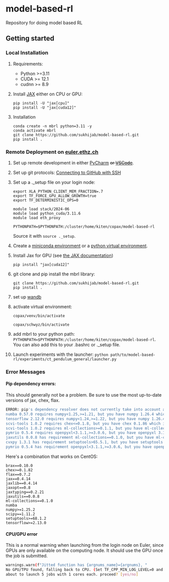 # model-based-rl
Repository for doing model based RL

## Getting started

### Local Installation

1. Requirements:  
    - Python >=3.11
    - CUDA >= 12.1
    - cudnn >= 8.9

3. Install [JAX](https://jax.readthedocs.io/en/latest/installation.html) either on CPU or GPU:
    ```shell
    pip install -U "jax[cpu]"
    pip install -U "jax[cuda12]"
    ```

2. Installation
    ```shell
    conda create -n mbrl python=3.11 -y
    conda activate mbrl
    git clone https://github.com/sukhijab/model-based-rl.git
    pip install .
    ```


### Remote Deployment on [euler.ethz.ch](https://scicomp.ethz.ch/wiki/Main_Page)

1. Set up remote development in either [PyCharm](https://www.jetbrains.com/help/pycharm/creating-a-remote-server-configuration.html#mapping) ~~or [VSCode](https://code.visualstudio.com/docs/remote/ssh-tutorial)~~.

5. Set up git protocols: [Connecting to GitHub with SSH](https://docs.github.com/en/authentication/connecting-to-github-with-ssh)

2. Set up a ._setup file on your login node:
    ```shell
    export XLA_PYTHON_CLIENT_MEM_FRACTION=.7
    export TF_FORCE_GPU_ALLOW_GROWTH=true
    export TF_DETERMINISTIC_OPS=0

    module load stack/2024-06
    module load python_cuda/3.11.6
    module load eth_proxy

    PYTHONPATH=$PYTHONPATH:/cluster/home/kiten/copax/model-based-rl
    ```
    Source it with `source ._setup`.

3. Create a [miniconda environment](https://conda.io/projects/conda/en/latest/user-guide/tasks/manage-environments.html) or a [python virtual environment](https://docs.python.org/3.11/library/venv.html#creating-virtual-environments).

5. Install Jax for GPU (see [the JAX documentation](https://jax.readthedocs.io/en/latest/installation.html))
    ```shell
    pip install "jax[cuda12]"
    ```

4. git clone and pip install the mbrl library:
    ```shell
    git clone https://github.com/sukhijab/model-based-rl.git
    pip install .
    ```

5. set up [wandb](https://docs.wandb.ai/quickstart)

5. activate virtual environment:
    ```shell
    copax/venv/bin/activate
    ```
    ```shell
    copax/schwyz/bin/activate
    ```

5. add mbrl to your python path: ```PYTHONPATH=$PYTHONPATH:/cluster/home/kiten/copax/model-based-rl```. You can also add this to your .bashrc or ._setup file.

6. Launch experiments with the launcher: ```python path/to/model-based-rl/experiments/ct_pendulum_general/launcher.py```


### Error Messages

#### Pip dependency errors:
This should generally not be a problem. Be sure to use the most up-to-date versions of jax, chex, flax.
```bash
ERROR: pip's dependency resolver does not currently take into account all the packages that are installed. This behaviour is the source of the following dependency conflicts.
numba 0.57.0 requires numpy<1.25,>=1.21, but you have numpy 1.26.4 which is incompatible.
tensorflow 2.12.0 requires numpy<1.24,>=1.22, but you have numpy 1.26.4 which is incompatible.
scvi-tools 1.0.2 requires chex<=0.1.8, but you have chex 0.1.86 which is incompatible.
scvi-tools 1.0.2 requires ml-collections>=0.1.1, but you have ml-collections 0.1.0 which is incompatible.
pymrio 0.5.4 requires openpyxl<3.1.1,>=3.0.6, but you have openpyxl 3.1.2 which is incompatible.
jaxutils 0.0.8 has requirement ml-collections==0.1.0, but you have ml-collections 0.1.1.
cvxpy 1.3.1 has requirement setuptools>65.5.1, but you have setuptools 65.5.0.
pymrio 0.5.4 has requirement openpyxl<3.1.1,>=3.0.6, but you have openpyxl 3.1.2.
```
Here's a combination that works on CentOS:
 
    brax==0.10.0
    chex>=0.1.82
    flax==0.7.2
    jax==0.4.14
    jaxlib==0.4.14
    jaxopt==0.8
    jaxtyping==0.2.21
    jaxutils==0.0.8
    ml-collections==0.1.0
    numba
    numpy>=1.25.2
    scipy==1.11.2
    setuptools>=68.1.2
    tensorflow>=2.13.0

#### CPU/GPU error
This is a normal warning when launching from the login node on Euler, since GPUs are only available on the computing node. It should use the GPU once the job is submitted.
```bash
warnings.warn(f"Jitted function has {argnums_name}={argnums}, "
No GPU/TPU found, falling back to CPU. (Set TF_CPP_MIN_LOG_LEVEL=0 and rerun for more info.)
about to launch 5 jobs with 1 cores each. proceed? [yes/no]
```
